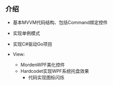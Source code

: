 ## 介绍

- 基本MVVM代码结构、包括Command绑定控件
- 实现单例模式
- 实现C#驱动Go项目

- View:
	- MordenWPF美化控件
	- Hardcodet实现WPF系统托盘效果
		- 代码实现图标闪烁
